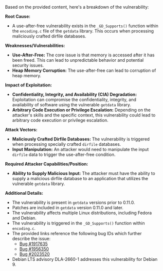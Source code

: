 Based on the provided content, here's a breakdown of the vulnerability:

**Root Cause:**
- A use-after-free vulnerability exists in the `_GD_Supports()` function within the `encoding.c` file of the `getdata` library. This occurs when processing maliciously crafted dirfile databases.

**Weaknesses/Vulnerabilities:**
- **Use-After-Free:** The core issue is that memory is accessed after it has been freed. This can lead to unpredictable behavior and potential security issues.
- **Heap Memory Corruption:** The use-after-free can lead to corruption of heap memory.

**Impact of Exploitation:**
- **Confidentiality, Integrity, and Availability (CIA) Degradation:** Exploitation can compromise the confidentiality, integrity, and availability of software using the vulnerable `getdata` library.
- **Arbitrary Code Execution or Privilege Escalation:** Depending on the attacker's skills and the specific context, this vulnerability could lead to arbitrary code execution or privilege escalation.

**Attack Vectors:**
- **Maliciously Crafted Dirfile Databases:** The vulnerability is triggered when processing specially crafted `dirfile` databases.
- **Input Manipulation:** An attacker would need to manipulate the input `dirfile` data to trigger the use-after-free condition.

**Required Attacker Capabilities/Position:**
- **Ability to Supply Malicious Input:** The attacker must have the ability to supply a malicious dirfile database to an application that utilizes the vulnerable `getdata` library.

**Additional Details:**

*   The vulnerability is present in `getdata` versions prior to 0.11.0.
*   Patches are included in `getdata` version 0.11.0 and later.
*   The vulnerability affects multiple Linux distributions, including Fedora and Debian.
*   The vulnerability is triggered in the `_GD_Supports()` function within `encoding.c`.
*   The provided links reference the following bug IDs which further describe the issue:
    *   [Bug #1917635](https://bugzilla.redhat.com/show_bug.cgi?id=1917635)
    *   [Bug #1956350](https://bugzilla.redhat.com/show_bug.cgi?id=1956350)
    *   [Bug #2023520](https://bugzilla.redhat.com/show_bug.cgi?id=2023520)
*   Debian LTS advisory DLA-2660-1 addresses this vulnerability for Debian 9.